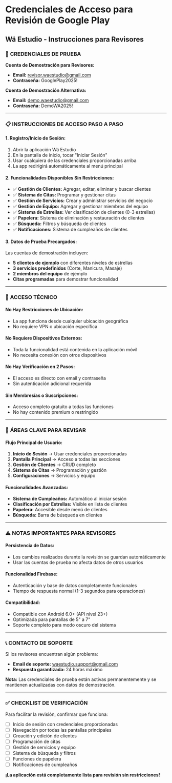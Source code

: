 # Credenciales de Acceso para Revisión de Google Play
## Wä Estudio - Instrucciones para Revisores

### 🔑 **CREDENCIALES DE PRUEBA**

**Cuenta de Demostración para Revisores:**
- **Email:** revisor.waestudio@gmail.com
- **Contraseña:** GooglePlay2025!

**Cuenta de Demostración Alternativa:**
- **Email:** demo.waestudio@gmail.com  
- **Contraseña:** DemoWA2025!

---

### 📋 **INSTRUCCIONES DE ACCESO PASO A PASO**

#### **1. Registro/Inicio de Sesión:**
1. Abrir la aplicación Wä Estudio
2. En la pantalla de inicio, tocar "Iniciar Sesión"
3. Usar cualquiera de las credenciales proporcionadas arriba
4. La app redirigirá automáticamente al menú principal

#### **2. Funcionalidades Disponibles Sin Restricciones:**
- ✅ **Gestión de Clientes:** Agregar, editar, eliminar y buscar clientes
- ✅ **Sistema de Citas:** Programar y gestionar citas
- ✅ **Gestión de Servicios:** Crear y administrar servicios del negocio
- ✅ **Gestión de Equipo:** Agregar y gestionar miembros del equipo
- ✅ **Sistema de Estrellas:** Ver clasificación de clientes (0-3 estrellas)
- ✅ **Papelera:** Sistema de eliminación y restauración de clientes
- ✅ **Búsqueda:** Filtros y búsqueda de clientes
- ✅ **Notificaciones:** Sistema de cumpleaños de clientes

#### **3. Datos de Prueba Precargados:**
Las cuentas de demostración incluyen:
- **5 clientes de ejemplo** con diferentes niveles de estrellas
- **3 servicios predefinidos** (Corte, Manicura, Masaje)
- **2 miembros del equipo** de ejemplo
- **Citas programadas** para demostrar funcionalidad

---

### 🔧 **ACCESO TÉCNICO**

#### **No Hay Restricciones de Ubicación:**
- La app funciona desde cualquier ubicación geográfica
- No requiere VPN o ubicación específica

#### **No Requiere Dispositivos Externos:**
- Toda la funcionalidad está contenida en la aplicación móvil
- No necesita conexión con otros dispositivos

#### **No Hay Verificación en 2 Pasos:**
- El acceso es directo con email y contraseña
- Sin autenticación adicional requerida

#### **Sin Membresías o Suscripciones:**
- Acceso completo gratuito a todas las funciones
- No hay contenido premium o restringido

---

### 🎯 **ÁREAS CLAVE PARA REVISAR**

#### **Flujo Principal de Usuario:**
1. **Inicio de Sesión** → Usar credenciales proporcionadas
2. **Pantalla Principal** → Acceso a todas las secciones
3. **Gestión de Clientes** → CRUD completo
4. **Sistema de Citas** → Programación y gestión
5. **Configuraciones** → Servicios y equipo

#### **Funcionalidades Avanzadas:**
- **Sistema de Cumpleaños:** Automático al iniciar sesión
- **Clasificación por Estrellas:** Visible en lista de clientes
- **Papelera:** Accesible desde menú de clientes
- **Búsqueda:** Barra de búsqueda en clientes

---

### ⚠️ **NOTAS IMPORTANTES PARA REVISORES**

#### **Persistencia de Datos:**
- Los cambios realizados durante la revisión se guardan automáticamente
- Usar las cuentas de prueba no afecta datos de otros usuarios

#### **Funcionalidad Firebase:**
- Autenticación y base de datos completamente funcionales
- Tiempo de respuesta normal (1-3 segundos para operaciones)

#### **Compatibilidad:**
- Compatible con Android 6.0+ (API nivel 23+)
- Optimizada para pantallas de 5" a 7"
- Soporte completo para modo oscuro del sistema

---

### 📞 **CONTACTO DE SOPORTE**

Si los revisores encuentran algún problema:
- **Email de soporte:** waestudio.support@gmail.com
- **Respuesta garantizada:** 24 horas máximo

**Nota:** Las credenciales de prueba están activas permanentemente y se mantienen actualizadas con datos de demostración.

---

### ✅ **CHECKLIST DE VERIFICACIÓN**

Para facilitar la revisión, confirmar que funciona:
- [ ] Inicio de sesión con credenciales proporcionadas
- [ ] Navegación por todas las pantallas principales
- [ ] Creación y edición de clientes
- [ ] Programación de citas
- [ ] Gestión de servicios y equipo
- [ ] Sistema de búsqueda y filtros
- [ ] Funciones de papelera
- [ ] Notificaciones de cumpleaños

**¡La aplicación está completamente lista para revisión sin restricciones!**
